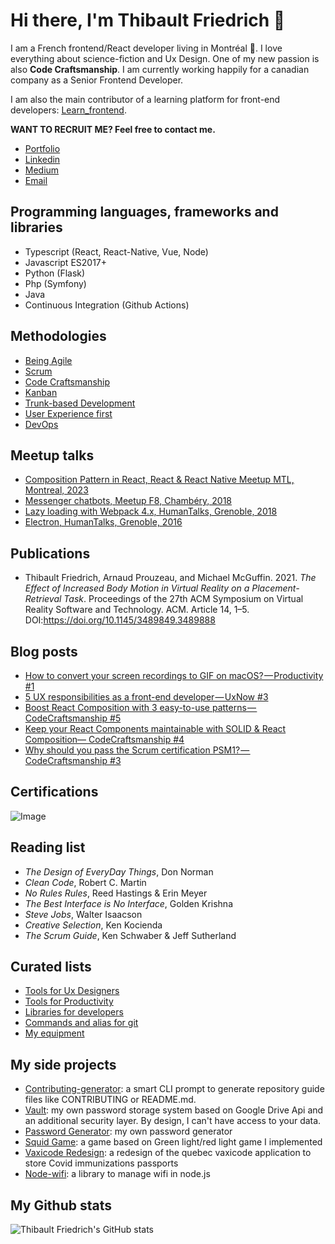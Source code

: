 # Hi there, I'm Thibault Friedrich 👋

I am a French frontend/React developer living in Montréal 🍁. I love everything about science-fiction and Ux Design. One of my new passion is also __Code Craftsmanship__. I am currently working happily for a canadian company as a Senior Frontend Developer. 

I am also the main contributor of a learning platform for front-end developers: [Learn_frontend](https://learn.interaction-dynamics.io/).

__WANT TO RECRUIT ME? Feel free to contact me.__

- [Portfolio](https://thibaultfriedrich.io)
- [Linkedin](https://www.linkedin.com/in/thibault-friedrich/)
- [Medium](https://thibault-friedrich.medium.com/)
- [Email](mailto:thibault.friedrich@gmail.com)

<!--

> I am also currently creating an externalized R&D and Design agency, called Interaction Dynamics,
> with a strong focus on innovative user
> experiences like VR/AR, etc. If you are interested by this concept, contact me. I am looking for handsome designers and developers to work with.
> and I am open to worlwide collaborations:

- [Interaction Dynamics Official Website](https://interaction-dynamics.io/)
- [Interaction Dynamics github](https://github.com/interaction-dynamics)
- [Interaction Dynamics Medium](https://medium.com/interaction-dynamics)


-->

## Programming languages, frameworks and libraries

- Typescript (React, React-Native, Vue, Node)
- Javascript ES2017+ 
- Python (Flask)
- Php (Symfony)
- Java
- Continuous Integration (Github Actions)

## Methodologies

- [Being Agile](http://agilemanifesto.org/)
- [Scrum](https://www.scrum.org/)
- [Code Craftsmanship](http://manifesto.softwarecraftsmanship.org/)
- [Kanban](https://businessmap.io/kanban-resources/getting-started/what-is-kanban)
- [Trunk-based Development](https://www.atlassian.com/continuous-delivery/continuous-integration/trunk-based-development)
- [User Experience first](https://fightforux.com/)
- [DevOps](https://www.atlassian.com/devops)

## Meetup talks

- [Composition Pattern in React, React & React Native Meetup MTL, Montreal, 2023](https://friedrith.github.io/react-composition/slides)
- [Messenger chatbots, Meetup F8, Chambéry, 2018](https://slides.com/friedrit/f8-meetup-messenger-chatbot)
- [Lazy loading with Webpack 4.x, HumanTalks, Grenoble, 2018](https://slides.com/friedrit/human-talks-webpack)
- [Electron, HumanTalks, Grenoble, 2016](https://slides.com/friedrit/humantalkselectron)

## Publications

- Thibault Friedrich, Arnaud Prouzeau, and Michael McGuffin. 2021. _The Effect of Increased Body Motion in Virtual Reality on a Placement-Retrieval Task_. Proceedings of the 27th ACM Symposium on Virtual Reality Software and Technology. ACM. Article 14, 1–5. DOI:https://doi.org/10.1145/3489849.3489888

## Blog posts

<!-- BLOG-POST-LIST:START -->
- [How to convert your screen recordings to GIF on macOS? — Productivity #1](https://thibault-friedrich.medium.com/how-to-convert-your-screen-recordings-to-gif-on-macos-productivity-1-781dbe56fe5c?source=rss-371df4b18210------2)
- [5 UX responsibilities as a front-end developer — UxNow #3](https://medium.com/interaction-dynamics/5-ux-responsibilities-as-a-front-end-developer-uxnow-3-838fa4a2a454?source=rss-371df4b18210------2)
- [Boost React Composition with 3 easy-to-use patterns — CodeCraftsmanship #5](https://medium.com/interaction-dynamics/boost-react-composition-with-3-easy-to-use-patterns-codecraftsmanship-5-81e28f6fac53?source=rss-371df4b18210------2)
- [Keep your React Components maintainable with SOLID &amp; React Composition— CodeCraftsmanship #4](https://medium.com/interaction-dynamics/keep-your-react-components-maintainable-with-solid-react-composition-codecraftsmanship-4-2969834e9ffa?source=rss-371df4b18210------2)
- [Why should you pass the Scrum certification PSM1? — CodeCraftsmanship #3](https://medium.com/interaction-dynamics/why-should-you-pass-the-scrum-certification-psm1-fae07d314f3f?source=rss-371df4b18210------2)
<!-- BLOG-POST-LIST:END -->

## Certifications

![Image](https://images.credly.com/size/100x100/images/a2790314-008a-4c3d-9553-f5e84eb359ba/image.png)

## Reading list

- _The Design of EveryDay Things_, Don Norman
- _Clean Code_, Robert C. Martin
- _No Rules Rules_, Reed Hastings & Erin Meyer
- _The Best Interface is No Interface_, Golden Krishna
- _Steve Jobs_, Walter Isaacson
- _Creative Selection_, Ken Kocienda
- _The Scrum Guide_, Ken Schwaber & Jeff Sutherland

## Curated lists

- [Tools for Ux Designers](https://github.com/friedrith/awesome-ux-designer)
- [Tools for Productivity](https://github.com/friedrith/awesome-productivity-tools)
- [Libraries for developers](https://github.com/friedrith/awesome-developer)
- [Commands and alias for git](https://github.com/friedrith/awesome-git)
- [My equipment](https://kit.co/ThibaultFriedrich/my-desk-office)

## My side projects

- [Contributing-generator](https://github.com/friedrith/contributing-generator): a smart CLI prompt to generate repository guide files like CONTRIBUTING or README.md.
- [Vault](https://getvault.github.io/): my own password storage system based on Google Drive Api and an additional security layer. By design, I can't have access to your data.
- [Password Generator](https://generate-password.github.io/): my own password generator
- [Squid Game](https://interaction-dynamics.io/squid-game/): a game based on Green light/red light game I implemented
- [Vaxicode Redesign](https://github.com/friedrith/vaxicode-redesign): a redesign of the quebec vaxicode application to store Covid immunizations passports
- [Node-wifi](https://github.com/friedrith/node-wifi): a library to manage wifi in node.js

## My Github stats

![Thibault Friedrich's GitHub stats](https://github-readme-stats.vercel.app/api?username=friedrith&show_icons=true&hide_border=true&hide_title=true&theme=codeSTACKr)
